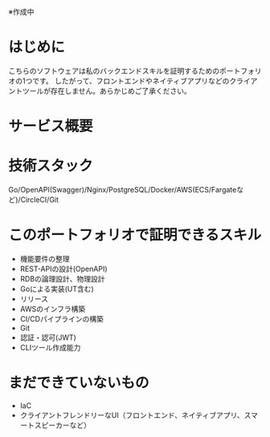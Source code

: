 ※作成中

# はじめに
こちらのソフトウェアは私のバックエンドスキルを証明するためのポートフォリオの1つです。
したがって、フロントエンドやネイティブアプリなどのクライアントツールが存在しません。あらかじめご了承ください。

# サービス概要

# 技術スタック
Go/OpenAPI(Swagger)/Nginx/PostgreSQL/Docker/AWS(ECS/Fargateなど)/CircleCI/Git

# このポートフォリオで証明できるスキル
- 機能要件の整理
- REST-APIの設計(OpenAPI)
- RDBの論理設計、物理設計
- Goによる実装(UT含む)
- リリース
- AWSのインフラ構築
- CI/CDパイプラインの構築
- Git
- 認証・認可(JWT)
- CLIツール作成能力

# まだできていないもの
- IaC
- クライアントフレンドリーなUI（フロントエンド、ネイティブアプリ、スマートスピーカーなど）
